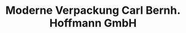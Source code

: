 ---
title: "Moderne Verpackung Carl Bernh. Hoffmann GmbH"
url: /wetter-ruhr/moderne-verpackung-carl-bernh-hoffmann-gmbh/
shop: Allgemein
---
